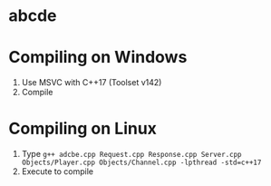 # abcde

# Compiling on Windows
1. Use MSVC with C++17 (Toolset v142)
2. Compile

# Compiling on Linux
1. Type `g++ adcbe.cpp Request.cpp Response.cpp Server.cpp Objects/Player.cpp Objects/Channel.cpp -lpthread -std=c++17`
2. Execute to compile
